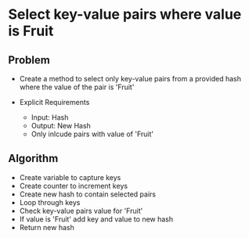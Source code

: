 # Select key-value pairs where value is Fruit

## Problem

- Create a method to select only key-value pairs from a provided hash where the value of the pair is 'Fruit'

- Explicit Requirements
    - Input: Hash
    - Output: New Hash
    - Only inlcude pairs with value of 'Fruit'

## Algorithm

- Create variable to capture keys
- Create counter to increment keys
- Create new hash to contain selected pairs
- Loop through keys
- Check key-value pairs value for 'Fruit'
- If value is 'Fruit' add key and value to new hash
- Return new hash



